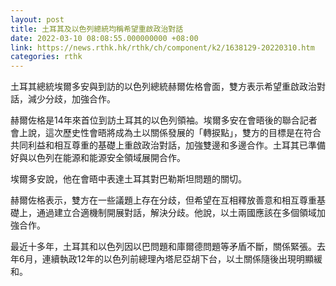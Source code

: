 ```yaml
---
layout: post
title: 土耳其及以色列總統均稱希望重啟政治對話
date: 2022-03-10 08:08:55.000000000 +08:00
link: https://news.rthk.hk/rthk/ch/component/k2/1638129-20220310.htm
categories: rthk
---
```


土耳其總統埃爾多安與到訪的以色列總統赫爾佐格會面，雙方表示希望重啟政治對話，減少分歧，加強合作。

赫爾佐格是14年來首位到訪土耳其的以色列領袖。埃爾多安在會晤後的聯合記者會上說，這次歷史性會晤將成為土以關係發展的「轉捩點」，雙方的目標是在符合共同利益和相互尊重的基礎上重啟政治對話，加強雙邊和多邊合作。土耳其已準備好與以色列在能源和能源安全領域展開合作。

埃爾多安說，他在會晤中表達土耳其對巴勒斯坦問題的關切。

赫爾佐格表示，雙方在一些議題上存在分歧，但希望在互相釋放善意和相互尊重基礎上，通過建立合適機制開展對話，解決分歧。他說，以土兩國應該在多個領域加強合作。

最近十多年，土耳其和以色列因以巴問題和庫爾德問題等矛盾不斷，關係緊張。去年6月，連續執政12年的以色列前總理內塔尼亞胡下台，以土關係隨後出現明顯緩和。
